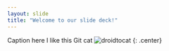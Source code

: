 ```yaml
---
layout: slide
title: "Welcome to our slide deck!"
---
```


Caption here
I like this Git cat
![droidtocat](https://octodex.github.com/images/droidtocat.png)
{: .center}
